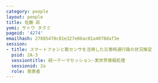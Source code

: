 ```yaml
---
category: people
layout: people
title: 佐藤 匠
yomi: サトウ タクミ
pageid: '4274'
emailhash: 27885470c81e327e86ac01a4078daf3e
session:
- title: スマートフォンと靴センサを活用した災害時通行路の状況推定
  psid: 2A-3
  sessiontitle: 統一テーマセッション-実世界情報処理
  sessionid: 2a
  role: 発表者
---
```

